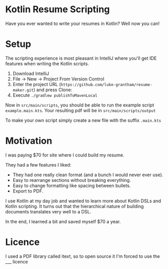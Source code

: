 # Kotlin Resume Scripting
Have you ever wanted to write your resumes in Kotlin? Well now you can!

# Setup

The scripting experience is most pleasant in IntelliJ where you'll get IDE features when writing the Kotlin scripts.
1. Download IntelliJ
2. File -> New -> Project From Version Control
3. Enter the project URL (`https://github.com/luke-grantham/resume-maker.git`) and press Clone:
4. Execute `./gradlew publishToMavenLocal`

Now in `src/main/scripts`, you should be able to run the example script `example.main.kts`.
Your resulting pdf will be in `src/main/scripts/output`

To make your own script simply create a new file with the suffix `.main.kts`

# Motivation
I was paying $70 for site where I could build my resume.

They had a few features I liked:
 - They had one really clean format (and a bunch I would never ever use).
 - Easy to rearrange sections without breaking everything.
 - Easy to change formatting like spacing between bullets.
 - Export to PDF.

I use Kotlin at my day job and wanted to learn more about Kotlin DSLs and Kotlin scripting. 
It turns out that the hierarchical nature of building documents translates very well to a DSL.

In the end, I learned a bit and saved myself $70 a year.

# Licence
I used a PDF library called itext, so to open source it I'm forced to use the ___ licence 